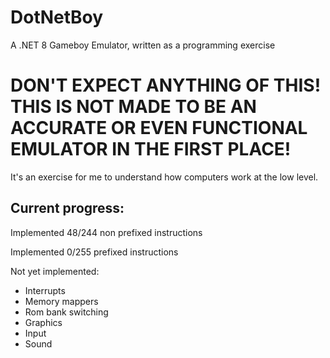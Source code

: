# DotNetBoy
A .NET 8 Gameboy Emulator, written as a programming exercise

# DON'T EXPECT ANYTHING OF THIS! THIS IS NOT MADE TO BE AN ACCURATE OR EVEN FUNCTIONAL EMULATOR IN THE FIRST PLACE!
It's an exercise for me to understand how computers work at the low level.

## Current progress:
Implemented 48/244 non prefixed instructions

Implemented 0/255 prefixed instructions

Not yet implemented:
* Interrupts
* Memory mappers
* Rom bank switching
* Graphics
* Input
* Sound